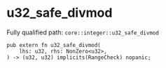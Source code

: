 # u32_safe_divmod

Fully qualified path: `core::integer::u32_safe_divmod`

<pre><code class="language-rust">pub extern fn u32_safe_divmod(
    lhs: u32, rhs: NonZero&lt;u32&gt;,
) -&gt; (u32, u32) implicits(RangeCheck) nopanic;</code></pre>

